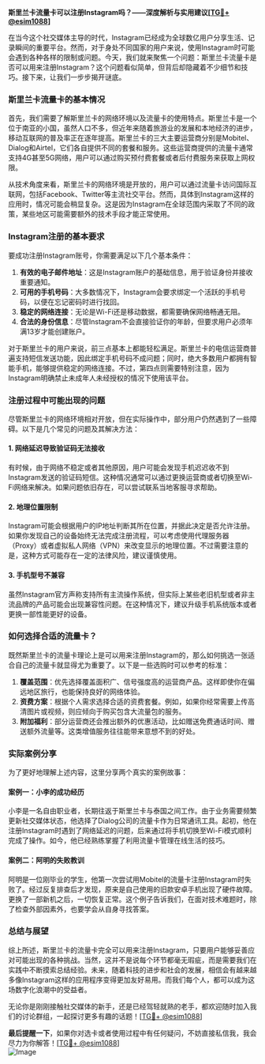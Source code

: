 **斯里兰卡流量卡可以注册Instagram吗？——深度解析与实用建议[[TG💪+ @esim1088](https://t.me/s/esim1088)]**

在当今这个社交媒体主导的时代，Instagram已经成为全球数亿用户分享生活、记录瞬间的重要平台。然而，对于身处不同国家的用户来说，使用Instagram时可能会遇到各种各样的限制或问题。今天，我们就来聚焦一个问题：斯里兰卡流量卡是否可以用来注册Instagram？这个问题看似简单，但背后却隐藏着不少细节和技巧。接下来，让我们一步步揭开谜底。

### 斯里兰卡流量卡的基本情况

首先，我们需要了解斯里兰卡的网络环境以及流量卡的使用特点。斯里兰卡是一个位于南亚的小国，虽然人口不多，但近年来随着旅游业的发展和本地经济的进步，移动互联网的普及率正在逐年提高。斯里兰卡的三大主要运营商分别是Mobitel、Dialog和Airtel，它们各自提供不同的套餐和服务。这些运营商提供的流量卡通常支持4G甚至5G网络，用户可以通过购买预付费套餐或者后付费服务来获取上网权限。

从技术角度来看，斯里兰卡的网络环境是开放的，用户可以通过流量卡访问国际互联网，包括Facebook、Twitter等主流社交平台。然而，具体到Instagram这样的应用时，情况可能会稍显复杂。这是因为Instagram在全球范围内采取了不同的政策，某些地区可能需要额外的技术手段才能正常使用。

### Instagram注册的基本要求

要成功注册Instagram账号，你需要满足以下几个基本条件：

1. **有效的电子邮件地址**：这是Instagram账户的基础信息，用于验证身份并接收重要通知。
2. **可用的手机号码**：大多数情况下，Instagram会要求绑定一个活跃的手机号码，以便在忘记密码时进行找回。
3. **稳定的网络连接**：无论是Wi-Fi还是移动数据，都需要确保网络畅通无阻。
4. **合法的身份信息**：尽管Instagram不会直接验证你的年龄，但要求用户必须年满13岁才能创建账户。

对于斯里兰卡的用户来说，前三点基本上都能轻松满足。斯里兰卡的电信运营商普遍支持短信发送功能，因此绑定手机号码不成问题；同时，绝大多数用户都拥有智能手机，能够提供稳定的网络连接。不过，第四点则需要特别注意，因为Instagram明确禁止未成年人未经授权的情况下使用该平台。

### 注册过程中可能出现的问题

尽管斯里兰卡的网络环境相对开放，但在实际操作中，部分用户仍然遇到了一些障碍。以下是几个常见的问题及其解决方法：

#### 1. 网络延迟导致验证码无法接收
有时候，由于网络不稳定或者其他原因，用户可能会发现手机迟迟收不到Instagram发送的验证码短信。这种情况通常可以通过更换运营商或者切换至Wi-Fi网络来解决。如果问题依旧存在，可以尝试联系当地客服寻求帮助。

#### 2. 地理位置限制
Instagram可能会根据用户的IP地址判断其所在位置，并据此决定是否允许注册。如果你发现自己的设备始终无法完成注册流程，可以考虑使用代理服务器（Proxy）或者虚拟私人网络（VPN）来改变显示的地理位置。不过需要注意的是，这种方式可能存在一定的法律风险，建议谨慎使用。

#### 3. 手机型号不兼容
虽然Instagram官方声称支持所有主流操作系统，但实际上某些老旧机型或者非主流品牌的产品可能会出现兼容性问题。在这种情况下，建议升级手机系统版本或者更换一部性能更好的设备。

### 如何选择合适的流量卡？

既然斯里兰卡的流量卡理论上是可以用来注册Instagram的，那么如何挑选一张适合自己的流量卡就显得尤为重要了。以下是一些选购时可以参考的标准：

1. **覆盖范围**：优先选择覆盖面积广、信号强度高的运营商产品。这样即使你在偏远地区旅行，也能保持良好的网络体验。
2. **资费方案**：根据个人需求选择合适的资费套餐。例如，如果你经常需要上传高清图片或视频，则应倾向于购买包含大流量包的服务。
3. **附加福利**：部分运营商还会推出额外的优惠活动，比如赠送免费通话时间、赠送额外流量等。这类增值服务往往能带来意想不到的好处。

### 实际案例分享

为了更好地理解上述内容，这里分享两个真实的案例故事：

#### 案例一：小李的成功经历
小李是一名自由职业者，长期往返于斯里兰卡与泰国之间工作。由于业务需要频繁更新社交媒体状态，他选择了Dialog公司的流量卡作为日常通讯工具。起初，他在注册Instagram时遇到了网络延迟的问题，后来通过将手机切换至Wi-Fi模式顺利完成了操作。如今，他已经熟练掌握了利用流量卡管理在线生活的技巧。

#### 案例二：阿明的失败教训
阿明是一位刚毕业的学生，他第一次尝试用Mobitel的流量卡注册Instagram时失败了。经过反复排查后才发现，原来是自己使用的旧款安卓手机出现了硬件故障。更换了一部新机之后，一切恢复正常。这个例子告诉我们，在面对技术难题时，除了检查外部因素外，也要学会从自身寻找答案。

### 总结与展望

综上所述，斯里兰卡的流量卡完全可以用来注册Instagram，只要用户能够妥善应对可能出现的各种挑战。当然，这并不是说每个环节都毫无瑕疵，而是需要我们在实践中不断摸索总结经验。未来，随着科技的进步和社会的发展，相信会有越来越多像Instagram这样的应用程序变得更加友好易用。而我们每个人，都可以成为这场数字化浪潮中的受益者。

无论你是刚刚接触社交媒体的新手，还是已经驾轻就熟的老手，都欢迎随时加入我们的讨论群组，一起探讨更多有趣的话题！[[TG💪+ @esim1088](https://t.me/s/esim1088)]

**最后提醒一下**，如果你对选卡或者使用过程中有任何疑问，不妨直接私信我，我会尽力为你解答！[[TG💪+ @esim1088](https://t.me/s/esim1088)]  
![Image](https://i.postimg.cc/4NQfJmqS/Snipaste-2025-05-13-00-14-12.png)